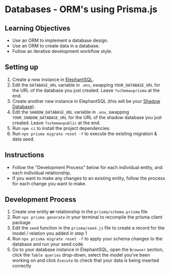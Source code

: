 # Databases - ORM's using Prisma.js

## Learning Objectives
- Use an ORM to implement a database design.
- Use an ORM to create data in a database.
- Follow an iterative development workflow style.

## Setting up

1. Create a new instance in [ElephantSQL](https://www.elephantsql.com/).
2. Edit the `DATABASE_URL` variable in `.env`, swapping `YOUR_DATABASE_URL` for the URL of the database you just created. Leave `?schema=prisma` at the end.
3. Create another new instance in ElephantSQL (this will be your [Shadow Database](https://www.prisma.io/docs/concepts/components/prisma-migrate/shadow-database)).
4. Edit the `SHADOW_DATABASE_URL` variable in `.env`, swapping `YOUR_SHADOW_DATABASE_URL` for the URL of the shadow database you just created. Leave `?schema=public` at the end.
5. Run `npm ci` to install the project dependencies.
6. Run `npx prisma migrate reset -f` to execute the existing migration & data seed.

## Instructions

- Follow the "Development Process" below for each individual entity, and each individual relationship.
- If you want to make any changes to an existing entity, follow the process for each change you want to make.

## Development Process

1. Create one entity ***or*** relationship in the `prisma/schema.prisma` file
2. Run `npx prisma generate` in your terminal to recompile the prisma client package
3. Edit the `seed` function in the `prisma/seed.js` file to create a record for the model / relation you added in step 1
4. Run `npx prisma migrate reset -f` to apply your schema changes to the database and run your seed code
5. Go to your database instance in ElephantSQL, open the `Browser` section, click the `Table queries` drop-down, select the model you've been working on and click `Execute` to check that your data is being inserted correctly